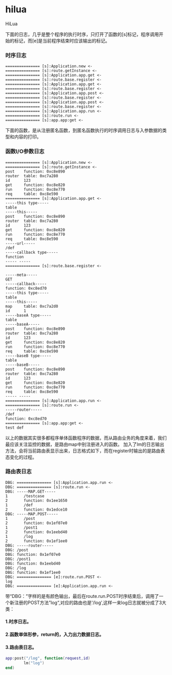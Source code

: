 # hilua
HiLua

下面的日志，几乎是整个程序的执行时序，只打开了函数的[s]标记，程序调用开始的标记，而[e]是当前程序结束时应该输出的标记。

### 时序日志

```
=============== [s]:Application.new <-
=============== [s]:route.getInstance <-
=============== [s]:Application.app.get <-
=============== [s]:route.base.register <-
=============== [s]:Application.app.get <-
=============== [s]:route.base.register <-
=============== [s]:Application.app.post <-
=============== [s]:route.base.register <-
=============== [s]:Application.app.post <-
=============== [s]:route.base.register <-
=============== [s]:Application.app.run <-
=============== [s]:route.run <-
=============== [s]:app.app:get <-
```
下面的函数，是从注册匿名函数，到匿名函数执行的时序调用日志与入参数据的类型和内容的打印。

### 函数I/O参数日志

```
=============== [s]:Application.new <-
=============== [s]:route.getInstance <-
post    function: 0xc8e890
router  table: 0xc7a280
id      123
get     function: 0xc8e820
run     function: 0xc8e770
req     table: 0xc8e590
=============== [s]:Application.app.get <-
-----this type-----
table
-----this-----
post    function: 0xc8e890
router  table: 0xc7a280
id      123
get     function: 0xc8e820
run     function: 0xc8e770
req     table: 0xc8e590
-----url-----
/def
-----callback type-----
function
----- -----
=============== [s]:route.base.register <-

-----meta-----
GET
-----callback-----
function: 0xc8ed70
-----this type-----
table
-----this-----
map     table: 0xc7a2d0
id      1
-----baseA type-----
table
-----baseA-----
post    function: 0xc8e890
router  table: 0xc7a280
id      123
get     function: 0xc8e820
run     function: 0xc8e770
req     table: 0xc8e590
-----baseB type-----
table
-----baseB-----
post    function: 0xc8e890
router  table: 0xc7a280
id      123
get     function: 0xc8e820
run     function: 0xc8e770
req     table: 0xc8e590
----- -----
=============== [s]:Application.app.run <-
=============== [s]:route.run <-
-----router-----
/def
function: 0xc8ed70
=============== [s]:app.app:get <-
test def
```
以上的数据其实很多都程序单体函数程序的数据，而从路由业务的角度来着，我们最应该关注监控的数据，是路由map中别注册进入的函数。
加入了lm的日志输出方法，会将当前路由表显示出来，日志格式如下，而在register时输出的是路由表态变化的过程。

### 路由表日志

```
DBG: =============== [s]:Application.app.run <-
DBG: =============== [s]:route.run <-
DBG: -----MAP.GET-----
1       /testcase
2       function: 0x1ee1650
1       /def
2       function: 0x1edce10
DBG: -----MAP.POST-----
1       /post
2       function: 0x1ef07e0
1       /post1
2       function: 0x1eebd40
1       /log
2       function: 0x1ef1ee0
DBG: -----router-----
DBG: /post
DBG: function: 0x1ef07e0
DBG: /post1
DBG: function: 0x1eebd40
DBG: /log
DBG: function: 0x1ef1ee0
DBG: =============== [e]:route.run.POST <-
log
DBG: =============== [e]:Application.app.run <-
```
带“DBG：”字样的是有颜色输出，最后在route.run.POST时序结束后，调用了一个新注册的POST方法”log“,对应的路由也是'/log',这样一来log日志就被分成了3大类：
#### 1.时序日志。
#### 2.函数单体形参，return的，入力出力数据日志。
#### 3.路由表日志。

```lua
app:post("/log", function(request,id)
        lm("log")
end)
```

